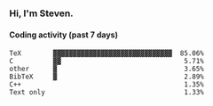 ### Hi, I'm Steven.

#### Coding activity (past 7 days)
```
TeX        ▓▓▓▓▓▓▓▓▓▓▓▓▓▓▓▓▓▓▓▓▓▓▓▓▓▓▓▓▓▓  85.06%
C          ▓▓                               5.71%
other      ▓                                3.65%
BibTeX     ▓                                2.89%
C++                                         1.35%
Text only                                   1.33%
```
